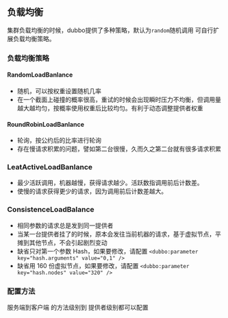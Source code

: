 ## 负载均衡
集群负载均衡的时候，dubbo提供了多种策略，默认为`random`随机调用
可自行扩展负载均衡策略。

### 负载均衡策略

#### RandomLoadBanlance
- 随机，可以按权重设置随机几率
- 在一个截面上碰撞的概率很高，重试的时候会出现瞬时压力不均衡，但调用量越大越均匀，按概率使用权重后比较均匀。有利于动态调整提供者权重

#### RoundRobinLoadBanlance
- 轮询，按公约后的比率进行轮询
- 存在慢请求积累的问题，譬如第二台很慢，久而久之第二台就有很多请求积累

### LeatActiveLoadBanlance
- 最少活跃调用，机器越慢，获得请求越少。活跃数指调用前后计数差。
- 使慢的请求获得更少的请求，因为调用前后计数差越大。

### ConsistenceLoadBalance
- 相同参数的请求总是发到同一提供者
- 当某一台提供者挂了的时候，原本会发往当前机器的请求，基于虚拟节点，平摊到其他节点，不会引起剧烈变动
- 缺省只对第一个参数 Hash，如果要修改，请配置 `<dubbo:parameter key="hash.arguments" value="0,1" />`
- 缺省用 160 份虚拟节点，如果要修改，请配置 `<dubbo:parameter key="hash.nodes" value="320" />`

### 配置方法
服务端到客户端 的方法级别到 提供者级别都可以配置